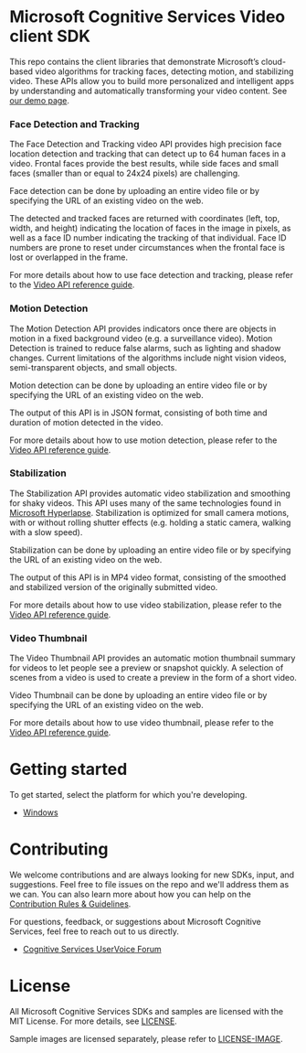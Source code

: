 Microsoft Cognitive Services Video client SDK
===================================================

This repo contains the client libraries that demonstrate Microsoft’s cloud-based
video algorithms for tracking faces, detecting motion, and stabilizing video.
These APIs allow you to build more personalized and intelligent apps by understanding and automatically transforming your video content. See [our demo
page](<https://www.microsoft.com/cognitive-services/en-us/video-api>).

### Face Detection and Tracking
The Face Detection and Tracking video API provides high precision face location detection and tracking that can detect up to 64 human faces in a video. Frontal faces provide the best results, while side faces and small faces (smaller than or equal to 24x24 pixels) are challenging.

Face detection can be done by uploading an entire video file or by specifying the URL of an existing video on the web.

The detected and tracked faces are returned with coordinates (left, top, width, and height) indicating the location of faces in the image in pixels, as well as a face ID number indicating the tracking of that individual. Face ID numbers are prone to reset under circumstances when the frontal face is lost or overlapped in the frame.

For more details about how to use face detection and tracking, please refer to the [Video API reference guide](https://dev.projectoxford.ai/docs/services/565d6516778daf15800928d5/operations/565d6517778daf0978c45e39).

### Motion Detection
The Motion Detection API provides indicators once there are objects in motion in a fixed background video (e.g. a surveillance video). Motion Detection is trained to reduce false alarms, such as lighting and shadow changes. Current limitations of the algorithms include night vision videos, semi-transparent objects, and small objects.

Motion detection can be done by uploading an entire video file or by specifying the URL of an existing video on the web.

The output of this API is in JSON format, consisting of both time and duration of motion detected in the video.

For more details about how to use motion detection, please refer to the [Video API reference guide](https://dev.projectoxford.ai/docs/services/565d6516778daf15800928d5/operations/565d6517778daf0978c45e3a).

### Stabilization
The Stabilization API provides automatic video stabilization and smoothing for shaky videos. This API uses many of the same technologies found in [Microsoft Hyperlapse](http://research.microsoft.com/en-us/um/redmond/projects/hyperlapseapps/). Stabilization is optimized for small camera motions, with or without rolling shutter effects (e.g. holding a static camera, walking with a slow speed).

Stabilization can be done by uploading an entire video file or by specifying the URL of an existing video on the web.

The output of this API is in MP4 video format, consisting of the smoothed and stabilized version of the originally submitted video.

For more details about how to use video stabilization, please refer to the [Video API reference guide](https://dev.projectoxford.ai/docs/services/565d6516778daf15800928d5/operations/565d6517778daf0978c45e35).

### Video Thumbnail

The Video Thumbnail API provides an automatic motion thumbnail summary for videos to let people see a preview or snapshot quickly. A selection of scenes from a video is used to create a preview in the form of a short video.

Video Thumbnail can be done by uploading an entire video file or by specifying the URL of an existing video on the web.

For more details about how to use video thumbnail, please refer to the [Video API reference guide](https://dev.projectoxford.ai/docs/services/565d6516778daf15800928d5/operations/56f8acb0778daf23d8ec6738).

Getting started
===============

To get started, select the platform for which you're developing.

-   [Windows](<Windows>)

Contributing
============
We welcome contributions and are always looking for new SDKs, input, and
suggestions. Feel free to file issues on the repo and we'll address them as we can. You can also learn more about how you can help on the [Contribution
Rules & Guidelines](</CONTRIBUTING.md>).

For questions, feedback, or suggestions about Microsoft Cognitive Services, feel free to reach out to us directly.

-   [Cognitive Services UserVoice Forum](<https://cognitive.uservoice.com>)

License
=======

All Microsoft Cognitive Services SDKs and samples are licensed with the MIT License. For more details, see
[LICENSE](</LICENSE.md>).

Sample images are licensed separately, please refer to [LICENSE-IMAGE](</LICENSE-IMAGE.md>).
